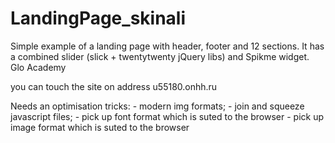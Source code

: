 # LandingPage_skinali

Simple example of a landing page with header, footer and 12 sections. It has a combined slider (slick + twentytwenty jQuery libs) and Spikme widget.
Glo Academy

you can touch the site on address u55180.onhh.ru


Needs an optimisation tricks:
    - modern img formats;
    - join and squeeze javascript files;
    - pick up font format which is suted to the browser
    - pick up image format which is suted to the browser
